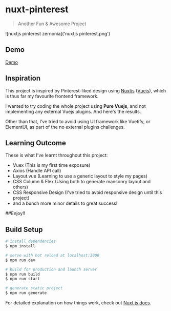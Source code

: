 # nuxt-pinterest

> Another Fun & Awesome Project

![nuxtjs pinterest zernonia]('nuxtjs pinterest.png')

## Demo
[Demo](https://nuxtjs-pinterest.now.sh)

## Inspiration

This project is inspired by Pinterest-liked design using [Nuxtjs](https://nuxtjs.org/) ([Vuejs](https://vuejs.org/)), which is thus far my favourite frontend framework.

I wanted to try coding the whole project using **Pure Vuejs**, and not implementing any external Vuejs plugins. And here's the results.

Other than that, I've tried to avoid using UI framework like Vuetify, or ElementUI, as part of the no external plugins challenges.

## Learning Outcome

These is what I've learnt throughout this project:
- Vuex (This is my first time exposure)
- Axios (Handle API call)
- Layout.vue (Learning to use a generic layout to style my pages)
- CSS Column & Flex (Using both to generate mansonry layout and others)
- CSS Responsive Design (I've tried to avoid responsive design until this project)
- and a bunch more minor details to great success!

##Enjoy!!

## Build Setup

```bash
# install dependencies
$ npm install

# serve with hot reload at localhost:3000
$ npm run dev

# build for production and launch server
$ npm run build
$ npm run start

# generate static project
$ npm run generate
```

For detailed explanation on how things work, check out [Nuxt.js docs](https://nuxtjs.org).
